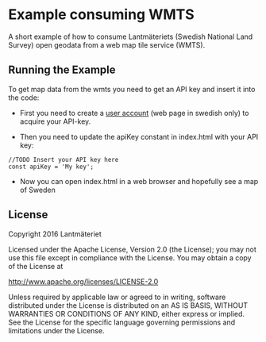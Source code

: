 # Example consuming WMTS
A short example of how to consume Lantmäteriets (Swedish National Land Survey) open geodata from a web map tile service (WMTS).
## Running the Example
To get map data from the wmts you need to get an API key and insert it into the code:

* First you need to create a [user account](https://opendata.lantmateriet.se/#register) (web page in swedish only) to acquire your API-key.

* Then you need to update the apiKey constant in index.html with your API key:
```
//TODO Insert your API key here
const apiKey = 'My key';
```
* Now you can open index.html in a web browser and hopefully see a map of Sweden

## License
Copyright 2016 Lantmäteriet

Licensed under the Apache License, Version 2.0 (the License);
you may not use this file except in compliance with the License.
You may obtain a copy of the License at

http://www.apache.org/licenses/LICENSE-2.0

Unless required by applicable law or agreed to in writing, software
distributed under the License is distributed on an AS IS BASIS,
WITHOUT WARRANTIES OR CONDITIONS OF ANY KIND, either express or implied.
See the License for the specific language governing permissions and
limitations under the License.
